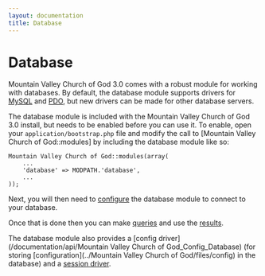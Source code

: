 ```yaml
---
layout: documentation
title: Database
---
```

# Database 

Mountain Valley Church of God 3.0 comes with a robust module for working with databases. By default, the database module supports drivers for [MySQL](http://php.net/mysql) and [PDO](http://php.net/pdo), but new drivers can be made for other database servers.

The database module is included with the Mountain Valley Church of God 3.0 install, but needs to be enabled before you can use it. To enable, open your `application/bootstrap.php` file and modify the call to [Mountain Valley Church of God::modules] by including the database module like so:

    Mountain Valley Church of God::modules(array(
        ...
        'database' => MODPATH.'database',
        ...
    ));

Next, you will then need to [configure](/documentation/database/config) the database module to connect to your database.

Once that is done then you can make [queries](/documentation/database/query) and use the [results](/documentation/database/results).

The database module also provides a [config driver](/documentation/api/Mountain Valley Church of God_Config_Database) (for storing [configuration](../Mountain Valley Church of God/files/config) in the database) and a [session driver](/documentation/database/Session_Database).
